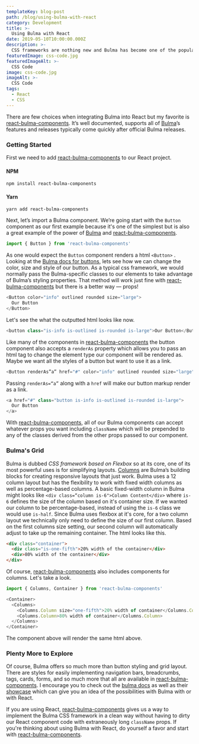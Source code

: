 ```yaml
---
templateKey: blog-post
path: /blog/using-bulma-with-react
category: Development
title: >-
  Using Bulma with React
date: 2019-05-10T10:00:00.000Z
description: >-
  CSS frameworks are nothing new and Bulma has become one of the popular choices for rapid frontend prototyping and development.
featuredImage: css-code.jpg
featuredImageAlt: >-
  CSS Code
image: css-code.jpg
imageAlt: >-
  CSS Code
tags:
  - React
  - CSS
---
```


There are few choices when integrating Bulma into React but my favorite is [react-bulma-components](https://github.com/couds/react-bulma-components). It’s well documented, supports all of [Bulma](https://bulma.io/)’s features and releases typically come quickly after official Bulma releases.

### Getting Started

First we need to add [react-bulma-components](https://github.com/couds/react-bulma-components) to our React project.

#### NPM

`npm install react-bulma-components`

#### Yarn

`yarn add react-bulma-components`

Next, let’s import a Bulma component. We’re going start with the `Button` component as our first example because it's one of the simplest but is also a great example of the power of [Bulma](https://bulma.io/) and [react-bulma-components](https://github.com/couds/react-bulma-components).

```javascript
import { Button } from 'react-bulma-components'
```

As one would expect the `Button` component renders a html `<Button>` . Looking at the [Bulma docs for buttons](https://bulma.io/documentation/elements/button/), lets see how we can change the color, size and style of our button. As a typical css framework, we would normally pass the Bulma-specific classes to our elements to take advantage of Bulma’s styling properties. That method will work just fine with [react-bulma-components](https://github.com/couds/react-bulma-components) but there is a better way &mdash; props!

```javascript
<Button color="info" outlined rounded size="large">
  Our Button
</Button>
```

Let's see the what the outputted html looks like now.

```javascript
<button class="is-info is-outlined is-rounded is-large">Our Button</Button>
```

Like many of the components in [react-bulma-components](https://github.com/couds/react-bulma-components) the button component also accepts a `renderAs` property which allows you to pass an html tag to change the element type our component will be rendered as. Maybe we want all the styles of a button but want to use it as a link.

```javascript
<Button renderAs”a” href="#" color="info" outlined rounded size="large">Our Button</Button>
```

Passing `renderAs=“a”` along with a `href` will make our button markup render as a link.

```javascript
<a href="#" class="button is-info is-outlined is-rounded is-large">
  Our Button
</a>
```

With [react-bulma-components](https://github.com/couds/react-bulma-components), all of our Bulma components can accept whatever props you want including `className` which will be prepended to any of the classes derived from the other props passed to our component.

### Bulma's Grid

Bulma is dubbed _CSS framework based on Flexbox_ so at its core, one of its most powerful uses is for simplifying layouts. [Columns](https://bulma.io/documentation/columns/) are Bulma’s building blocks for creating responsive layouts that just work. Bulma uses a 12 column layout but has the flexibility to work with fixed width columns as well as percentage-based columns. A basic fixed-width column in Bulma might looks like `<div class=“column is-6">Column Content</div>` where `is-6` defines the size of the column based on it's container size. If we wanted our column to be percentage-based, instead of using the `is-6` class we would use `is-half`. Since Bulma uses flexbox at it's core, for a two column layout we technically only need to define the size of our first column. Based on the first columns size setting, our second column will automatically adjust to take up the remaining container. The html looks like this.

```html
<div class="container">
  <div class="is-one-fifth">20% width of the container</div>
  <div>80% width of the container</div>
</div>
```

Of course, [react-bulma-components](https://github.com/couds/react-bulma-components) also includes components for columns. Let's take a look.

```javascript
import { Columns, Container } from 'react-bulma-components'
```

```javascript
<Container>
  <Columns>
    <Columns.Column size="one-fifth">20% width of container</Columns.Column>
    <Columns.Column>80% width of container</Columns.Column>
  </Columns>
</Container>
```

The component above will render the same html above.

### Plenty More to Explore

Of course, Bulma offers so much more than button styling and grid layout. There are styles for easily implementing navigation bars, breadcrumbs, tags, cards, forms, and so much more that all are available in [react-bulma-components](https://github.com/couds/react-bulma-components). I encourage you to check out the [bulma docs](https://bulma.io/documentation/) as well as their [showcase](https://bulma.io/expo/) which can give you an idea of the possibilities with Bulma with or with React.

If you are using React, [react-bulma-components](https://github.com/couds/react-bulma-components) gives us a way to implement the Bulma CSS framework in a clean way without having to dirty our React component code with extraneously long `className` props. If you're thinking about using Bulma with React, do yourself a favor and start with [react-bulma-components](https://github.com/couds/react-bulma-components).
